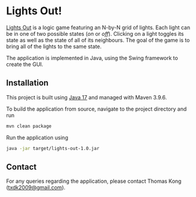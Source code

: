 # Lights Out!

[Lights Out](https://en.wikipedia.org/wiki/Lights_Out_(game)) is a logic game featuring an N-by-N grid of lights. Each light can be in one of two possible states (*on* or *off*). Clicking on a light toggles its state as well as the state of all of its neighbours. The goal of the game is to bring all of the lights to the same state.

The application is implemented in Java, using the Swing framework to create the GUI.

## Installation

This project is built using [Java 17](https://docs.aws.amazon.com/corretto/latest/corretto-17-ug/downloads-list.html) and managed with Maven 3.9.6.

To build the application from source, navigate to the project directory and run
```sh
mvn clean package
```

Run the application using
```sh
java -jar target/lights-out-1.0.jar
```

## Contact

For any queries regarding the application, please contact Thomas Kong (txdk2009@gmail.com).